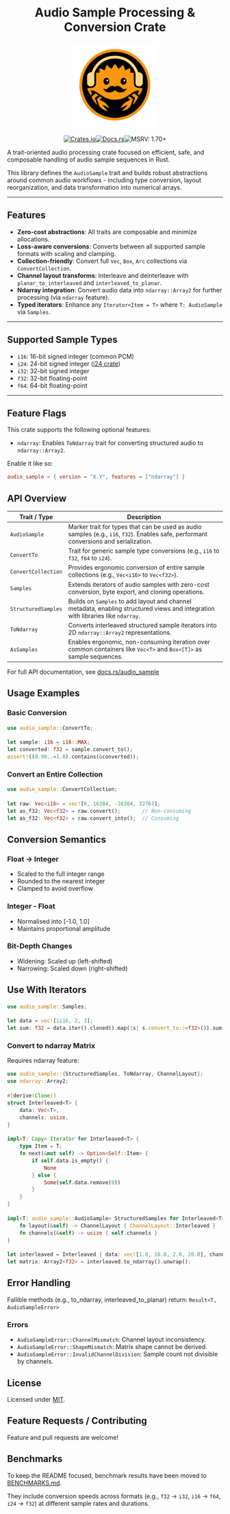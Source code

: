 <div align="center">

# Audio Sample Processing & Conversion Crate

<img src="logo.png" alt="audio_sample Logo" width="200"/>

[![Crates.io](https://img.shields.io/crates/v/audio_sample.svg)](https://crates.io/crates/audio_sample)[![Docs.rs](https://docs.rs/audio_sample/badge.svg)](https://docs.rs/audio_sample)![MSRV: 1.70+](https://img.shields.io/badge/MSRV-1.70+-blue)

</div>

A trait-oriented audio processing crate focused on efficient, safe, and composable handling of audio sample sequences in Rust.

This library defines the ``AudioSample`` trait and builds robust abstractions around common audio workflows - including type conversion, layout reorganization, and data transformation into numerical arrays.

---

## Features

- **Zero-cost abstractions**: All traits are composable and minimize allocations.
- **Loss-aware conversions**: Converts between all supported sample formats with scaling and clamping.
- **Collection-friendly**: Convert full ``Vec``, ``Box``, ``Arc`` collections via ``ConvertCollection``.
- **Channel layout transforms**: Interleave and deinterleave with ``planar_to_interleaved`` and ``interleaved_to_planar``.
- **Ndarray integration**: Convert audio data into ``ndarray::Array2`` for further processing (via ``ndarray`` feature).
- **Typed iterators**: Enhance any ``Iterator<Item = T>`` where ``T: AudioSample`` via ``Samples``.

---

## Supported Sample Types

- ``i16``: 16-bit signed integer (common PCM)
- ``i24``: 24-bit signed integer ([i24 crate](https://crates.io/crates/i24))
- ``i32``: 32-bit signed integer
- ``f32``: 32-bit floating-point
- ``f64``: 64-bit floating-point

---

## Feature Flags

This crate supports the following optional features:

- ``ndarray``: Enables ``ToNdarray`` trait for converting structured audio to ``ndarray::Array2``.

Enable it like so:

```toml
audio_sample = { version = "X.Y", features = ["ndarray"] }
```

## API Overview

| Trait / Type             | Description                                                                 |
|--------------------------|-----------------------------------------------------------------------------|
| `AudioSample`          | Marker trait for types that can be used as audio samples (e.g., `i16`, `f32`). Enables safe, performant conversions and serialization. |
| `ConvertTo`            | Trait for generic sample type conversions (e.g., `i16` to `f32`, `f64` to `i24`). |
| `ConvertCollection`    | Provides ergonomic conversion of entire sample collections (e.g., `Vec<i16>` to `Vec<f32>`). |
| `Samples`              | Extends iterators of audio samples with zero-cost conversion, byte export, and cloning operations. |
| `StructuredSamples`    | Builds on `Samples` to add layout and channel metadata, enabling structured views and integration with libraries like `ndarray`. |
| `ToNdarray`            | Converts interleaved structured sample iterators into 2D `ndarray::Array2` representations. |
| `AsSamples`            | Enables ergonomic, non-consuming iteration over common containers like `Vec<T>` and `Box<[T]>` as sample sequences. |

For full API documentation, see [docs.rs/audio_sample](https://docs.rs/audio_sample)

## Usage Examples

### Basic Conversion

```rust
use audio_sample::ConvertTo;

let sample: i16 = i16::MAX;
let converted: f32 = sample.convert_to();
assert!((0.99..=1.0).contains(&converted));
```

### Convert an Entire Collection

```rust
use audio_sample::ConvertCollection;

let raw: Vec<i16> = vec![0, 16384, -16384, 32767];
let as_f32: Vec<f32> = raw.convert();       // Non-consuming
let as_f32: Vec<f32> = raw.convert_into();  // Consuming

```

## Conversion Semantics

### Float -> Integer

- Scaled to the full integer range
- Rounded to the nearest integer
- Clamped to avoid overflow

### Integer - Float

- Normalised into [-1.0, 1.0]
- Maintains proportional amplitude

### Bit-Depth Changes

- Widening: Scaled up (left-shifted)
- Narrowing: Scaled down (right-shifted)

## Use With Iterators

```rust
use audio_sample::Samples;

let data = vec![1i16, 2, 3];
let sum: f32 = data.iter().cloned().map(|s| s.convert_to::<f32>()).sum();
```

### Convert to ndarray Matrix

Requires ndarray feature:

```rust
use audio_sample::{StructuredSamples, ToNdarray, ChannelLayout};
use ndarray::Array2;

#[derive(Clone)]
struct Interleaved<T> {
    data: Vec<T>,
    channels: usize,
}

impl<T: Copy> Iterator for Interleaved<T> {
    type Item = T;
    fn next(&mut self) -> Option<Self::Item> {
        if self.data.is_empty() {
            None
        } else {
            Some(self.data.remove(0)) 
        }
    }
}

impl<T: audio_sample::AudioSample> StructuredSamples for Interleaved<T> {
    fn layout(&self) -> ChannelLayout { ChannelLayout::Interleaved }
    fn channels(&self) -> usize { self.channels }
}

let interleaved = Interleaved { data: vec![1.0, 10.0, 2.0, 20.0], channels: 2 };
let matrix: Array2<f32> = interleaved.to_ndarray().unwrap();
```

## Error Handling

Fallible methods (e.g., to_ndarray, interleaved_to_planar) return: ``Result<T, AudioSampleError>``

### Errors

- ``AudioSampleError::ChannelMismatch``: Channel layout inconsistency.
- ``AudioSampleError::ShapeMismatch``: Matrix shape cannot be derived.
- ``AudioSampleError::InvalidChannelDivision``: Sample count not divisible by channels.

## License

Licensed under [MIT](./LICENSE).

## Feature Requests / Contributing

Feature and pull requests are welcome!

## Benchmarks

To keep the README focused, benchmark results have been moved to [BENCHMARKS.md](./BENCHMARKS.md).

They include conversion speeds across formats (e.g., ``f32`` -> ``i32``, ``i16`` -> ``f64``, ``i24`` -> ``f32``) at different sample rates and durations.
